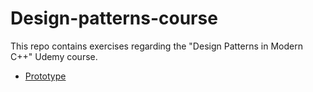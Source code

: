 # Design-patterns-course
This repo contains exercises regarding the "Design Patterns in Modern C++" Udemy course.

 - [Prototype](Prototype/)
